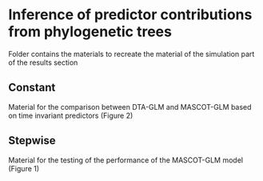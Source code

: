 # Inference of predictor contributions from phylogenetic trees
Folder contains the materials to recreate the material of the simulation part of the results section

## Constant
Material for the comparison between DTA-GLM and MASCOT-GLM based on time invariant predictors (Figure 2)

## Stepwise
Material for the testing of the performance of the MASCOT-GLM model (Figure 1)
